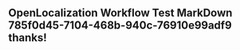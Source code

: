 <properties
ms.topic="hero-topic"
ms.test1="hero-topic"
ms.test2="test"/>

## OpenLocalization Workflow Test MarkDown 785f0d45-7104-468b-940c-76910e99adf9 thanks!
